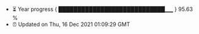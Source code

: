 - ⏳ Year progress { ████████████████████████████▁▁ } 95.63 %
- ⏰ Updated on Thu, 16 Dec 2021 01:09:29 GMT

